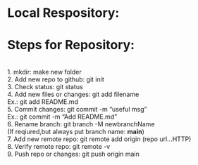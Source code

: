 # Local Respository: 
<p>
<h1> Steps for Repository:</h1><br>
    1. mkdir: make new folder<br>
    2. Add new repo to github: git init<br>
    3. Check status: git status<br>
    4. Add new files or changes: git add filename<br>
    Ex.: git add README.md<br>
    5. Commit changes: git commit -m “useful msg”<br>
    Ex.: git commit -m “Add README.md”<br>
    6. Rename branch: git branch -M newbranchName<br>
    (If reqiured,but always put branch name: <b>main</b>)<br>
    7. Add new remote repo: git remote add origin (repo url...HTTP)<br>
    8. Verify remote repo: git remote -v<br>
    9. Push repo or changes: git push origin main<br>
</p>